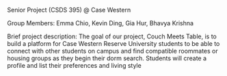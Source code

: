 Senior Project (CSDS 395) @ Case Western

Group Members: Emma Chio, Kevin Ding, Gia Hur, Bhavya Krishna

Brief project description: The goal of our project, Couch Meets Table, is to build a platform for Case Western Reserve University students to be able to connect with other students on campus and find compatible roommates or housing groups as they begin their dorm search. Students will create a profile and list their preferences and living style
